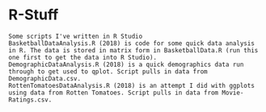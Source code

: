 # R-Stuff
	Some scripts I've written in R Studio
	BasketballDataAnalysis.R (2018) is code for some quick data analysis in R. The data is stored in matrix form in BasketballData.R (run this one first to get the data into R Studio).
	DemographicDataAnalysis.R (2018) is a quick demographics data run through to get used to qplot. Script pulls in data from DemographicData.csv.
	RottenTomatoesDataAnalysis.R (2018) is an attempt I did with ggplots using data from Rotten Tomatoes. Script pulls in data from Movie-Ratings.csv.
